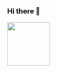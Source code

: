 ### Hi there 👋

<a href="URL_REDIRECT" target="blank"><img align="center" src="https://ichef.bbci.co.uk/news/976/cpsprodpb/2B87/production/_90934111_1-1.jpg.webp" height="100" /></a>
<!--
**vinhwin1810/vinhwin1810** is a ✨ _special_ ✨ repository because its `README.md` (this file) appears on your GitHub profile.

Here are some ideas to get you started:
<a href="URL_REDIRECT" target="https://www.google.com/url?sa=i&url=https%3A%2F%2Fwww.bbc.com%2Fnews%2Ftechnology-37192670&psig=AOvVaw3IxTKncbpuLKfIkIn3Y-pI&ust=1687242765944000&source=images&cd=vfe&ved=0CBEQjRxqFwoTCOjO5p_bzv8CFQAAAAAdAAAAABAE"><img align="center" src="URL_TO_YOUR_IMAGE" height="100" /></a>
- 🔭 I’m currently working on ...
- 🌱 I’m currently learning ...
- 👯 I’m looking to collaborate on ...
- 🤔 I’m looking for help with ...
- 💬 Ask me about ...
- 📫 How to reach me: ...
- 😄 Pronouns: ...
- ⚡ Fun fact: ...
-->
